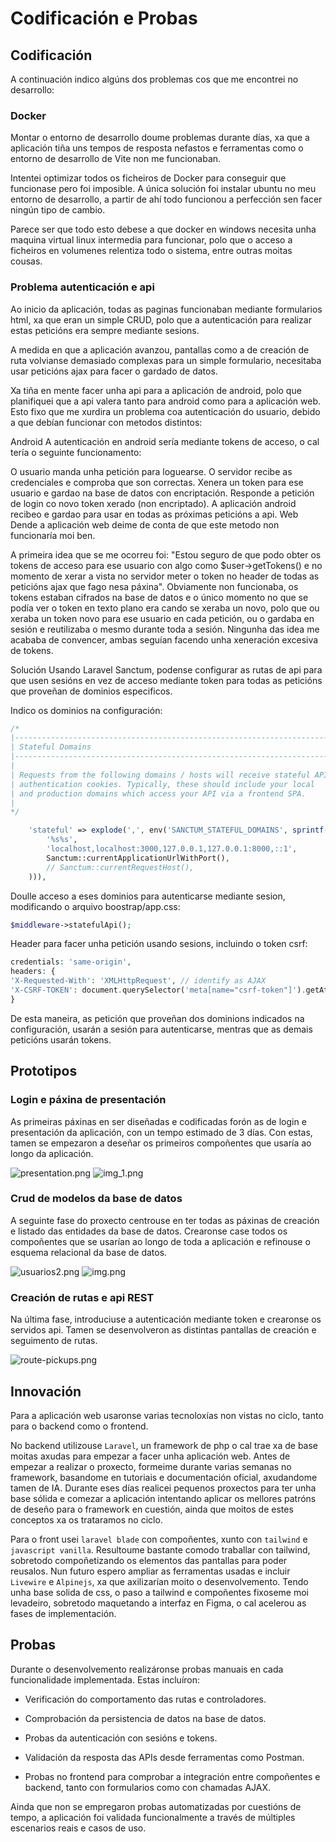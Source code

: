 # Codificación e Probas

## Codificación
A continuación indico algúns dos problemas cos que me encontrei no desarrollo:

### Docker
Montar o entorno de desarrollo doume problemas durante días, xa que a aplicación tiña uns tempos de resposta nefastos e ferramentas como o entorno de desarrollo de Vite
non me funcionaban.

Intentei optimizar todos os ficheiros de Docker para conseguir que funcionase pero foi imposible. A única solución foi instalar ubuntu no meu entorno de desarrollo, a partir de ahí todo funcionou a perfección sen facer ningún tipo de cambio.

Parece ser que todo esto debese a que docker en windows necesita unha maquina virtual linux intermedia para funcionar, polo que o acceso a ficheiros en volumenes relentiza todo o sistema, entre outras moitas cousas.

### Problema autenticación e api
Ao inicio da aplicación, todas as paginas funcionaban mediante formularios html, xa que eran un simple CRUD, polo que a autenticación para realizar estas peticións era sempre mediante sesions.

A medida en que a aplicación avanzou, pantallas como a de creación de ruta volvianse demasiado complexas para un simple formulario, necesitaba usar peticións ajax para facer o gardado de datos.

Xa tiña en mente facer unha api para a aplicación de android, polo que planifiquei que a api valera tanto para android como para a aplicación web. Esto fixo que me xurdira un problema coa autenticación do usuario, debido a que debían funcionar con metodos distintos:

Android
A autenticación en android sería mediante tokens de acceso, o cal tería o seguinte funcionamento:

O usuario manda unha petición para loguearse.
O servidor recibe as credenciales e comproba que son correctas.
Xenera un token para ese usuario e gardao na base de datos con encriptación.
Responde a petición de login co novo token xerado (non encriptado).
A aplicación android recibeo e gardao para usar en todas as próximas peticións a api.
Web
Dende a aplicación web deime de conta de que este metodo non funcionaría moi ben.

A primeira idea que se me ocorreu foi: "Estou seguro de que podo obter os tokens de acceso para ese usuario con algo como $user->getTokens() e no momento de xerar a vista no servidor meter o token no header de todas as peticións ajax que fago nesa páxina". Obviamente non funcionaba, os tokens estaban cifrados na base de datos e o único momento no que se podía ver o token en texto plano era cando se xeraba un novo, polo que ou xeraba un token novo para ese usuario en cada petición, ou o gardaba en sesión e reutilizaba o mesmo durante toda a sesión. Ningunha das idea me acababa de convencer, ambas seguían facendo unha xeneración excesiva de tokens.

Solución
Usando Laravel Sanctum, podense configurar as rutas de api para que usen sesións en vez de acceso mediante token para todas as peticións que proveñan de dominios especificos.

Indico os dominios na configuración:
```php
/*
|--------------------------------------------------------------------------
| Stateful Domains
|--------------------------------------------------------------------------
|
| Requests from the following domains / hosts will receive stateful API
| authentication cookies. Typically, these should include your local
| and production domains which access your API via a frontend SPA.
|
*/

    'stateful' => explode(',', env('SANCTUM_STATEFUL_DOMAINS', sprintf(
        '%s%s',
        'localhost,localhost:3000,127.0.0.1,127.0.0.1:8000,::1',
        Sanctum::currentApplicationUrlWithPort(),
        // Sanctum::currentRequestHost(),
    ))),
```
Doulle acceso a eses dominios para autenticarse mediante sesion, modificando o arquivo boostrap/app.css:
```php
$middleware->statefulApi();
```
Header para facer unha petición usando sesions, incluindo o token csrf:
```php
credentials: 'same-origin',
headers: {
'X-Requested-With': 'XMLHttpRequest', // identify as AJAX
'X-CSRF-TOKEN': document.querySelector('meta[name="csrf-token"]').getAttribute('content'),
}
```
De esta maneira, as petición que proveñan dos dominions indicados na configuración, usarán a sesión para autenticarse, mentras que as demais peticións usarán tokens.

## Prototipos
### Login e páxina de presentación
As primeiras páxinas en ser diseñadas e codificadas forón as de login e presentación da aplicación, con un tempo estimado de 3 días. Con estas, tamen se empezaron a deseñar os primeiros compoñentes que usaría ao longo da aplicación.

![presentation.png](../img/presentation.png)
![img_1.png](../img/login.png)

### Crud de modelos da base de datos
A seguinte fase do proxecto centrouse en ter todas as páxinas de creación e listado das entidades da base de datos.
Crearonse case todos os compoñentes que se usarían ao longo de toda a aplicación e refinouse o esquema relacional da base de datos.

![usuarios2.png](../img/usuarios2.png)
![img.png](../img/usuario.png)
### Creación de rutas e api REST
Na última fase, introduciuse a autenticación mediante token e crearonse os servidos api. Tamen se desenvolveron as distintas pantallas de creación e seguimento de rutas.

![route-pickups.png](../img/route-pickups.png)

## Innovación
Para a aplicación web usaronse varias tecnoloxías non vistas no ciclo, tanto para o backend como o frontend. 

No backend utilizouse `Laravel`, un framework de php o cal trae xa de base moitas axudas para empezar a facer unha aplicación web.
Antes de empezar a realizar o proxecto, formeime durante varias semanas no framework, basandome en tutoriais e documentación oficial, axudandome tamen de IA. Durante eses días realicei pequenos proxectos para ter unha base sólida e comezar a aplicación intentando aplicar os mellores patróns de deseño para o framework en cuestión, ainda que moitos de estes conceptos xa os trataramos no ciclo.

Para o front usei `laravel blade` con compoñentes, xunto con `tailwind` e `javascript vanilla`. Resultoume bastante comodo traballar con tailwind, sobretodo compoñetizando os elementos das pantallas para poder reusalos. Nun futuro espero ampliar as ferramentas usadas e incluir `Livewire` e `Alpinejs`, xa que axilizarían moito o desenvolvemento. Tendo unha base solida de css, o paso a tailwind e compoñentes fixoseme moi levadeiro, sobretodo maquetando a interfaz en Figma, o cal acelerou as fases de implementación. 

## Probas
Durante o desenvolvemento realizáronse probas manuais en cada funcionalidade implementada. Estas incluíron:

* Verificación do comportamento das rutas e controladores.

* Comprobación da persistencia de datos na base de datos.

* Probas da autenticación con sesións e tokens.

* Validación da resposta das APIs desde ferramentas como Postman.

* Probas no frontend para comprobar a integración entre compoñentes e backend, tanto con formularios como con chamadas AJAX.

Ainda que non se empregaron probas automatizadas por cuestións de tempo, a aplicación foi validada funcionalmente a través de múltiples escenarios reais e casos de uso.